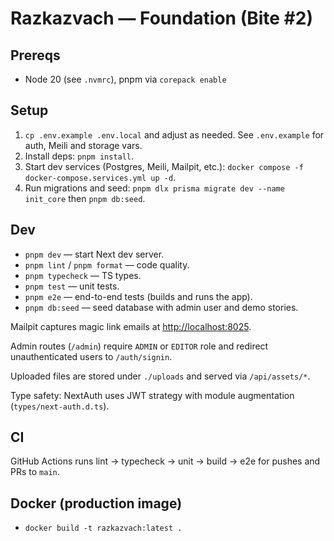 # Razkazvach — Foundation (Bite #2)

## Prereqs

- Node 20 (see `.nvmrc`), pnpm via `corepack enable`

## Setup

1. `cp .env.example .env.local` and adjust as needed. See `.env.example` for auth, Meili and storage vars.
2. Install deps: `pnpm install`.
3. Start dev services (Postgres, Meili, Mailpit, etc.): `docker compose -f docker-compose.services.yml up -d`.
4. Run migrations and seed: `pnpm dlx prisma migrate dev --name init_core` then `pnpm db:seed`.

## Dev

- `pnpm dev` — start Next dev server.
- `pnpm lint` / `pnpm format` — code quality.
- `pnpm typecheck` — TS types.
- `pnpm test` — unit tests.
- `pnpm e2e` — end-to-end tests (builds and runs the app).
- `pnpm db:seed` — seed database with admin user and demo stories.

Mailpit captures magic link emails at [http://localhost:8025](http://localhost:8025).

Admin routes (`/admin`) require `ADMIN` or `EDITOR` role and redirect unauthenticated users to `/auth/signin`.

Uploaded files are stored under `./uploads` and served via `/api/assets/*`.

Type safety: NextAuth uses JWT strategy with module augmentation (`types/next-auth.d.ts`).

## CI

GitHub Actions runs lint → typecheck → unit → build → e2e for pushes and PRs to `main`.

## Docker (production image)

- `docker build -t razkazvach:latest .`
